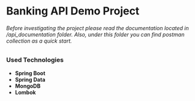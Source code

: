 # Banking API Demo Project
###### Before investigating the project please read the documentation located in /api_documentation folder. Also, under this folder you can find postman collection as a quick start.
### Used Technologies
- **Spring Boot**
- **Spring Data**
- **MongoDB**
- **Lombok**
